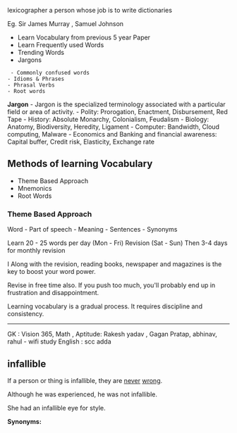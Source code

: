 lexicographer
a person whose job is to write dictionaries

Eg. Sir James Murray , Samuel Johnson

- Learn Vocabulary from previous 5 year Paper 
- Learn Frequently used Words
- Trending Words
- Jargons

```ad-note
 - Commonly confused words
- Idioms & Phrases
- Phrasal Verbs
- Root words
```


**Jargon** - Jargon is the specialized terminology associated with a particular field or area of activity.
	-  Polity: Prorogation, Enactment, Disbursement, Red Tape
	- History: Absolute Monarchy, Colonialism, Feudalism
	- Biology: Anatomy, Biodiversity, Heredity, Ligament
	- Computer: Bandwidth, Cloud computing, Malware
	- Economics and Banking and financial awareness: Capital buffer, Credit risk, Elasticity, Exchange rate

## Methods of learning Vocabulary

- Theme Based Approach
-  Mnemonics
- Root Words

### Theme Based Approach

Word - Part of speech
		- Meaning
		- Sentences
		- Synonyms


Learn 20 - 25 words per day (Mon - Fri)
Revision  (Sat - Sun)
Then 3-4 days for monthly revision

I Along with the revision, reading books, newspaper and magazines is the key to boost your word power.

Revise in free time also. If you push too much, you'll probably end up in
frustration and disappointment.

Learning vocabulary is a gradual process. It requires discipline and consistency.

---
GK : Vision 365,
Math , Aptitude: Rakesh yadav , Gagan Pratap, abhinav, rahul - wifi study
English : scc  adda

## infallible

If a person or thing is infallible, they are [never](https://www.collinsdictionary.com/dictionary/english/never "Definition of never") [wrong](https://www.collinsdictionary.com/dictionary/english/wrong "Definition of wrong").

Although he was experienced, he was not infallible. 

She had an infallible eye for style. 

**Synonyms:** 